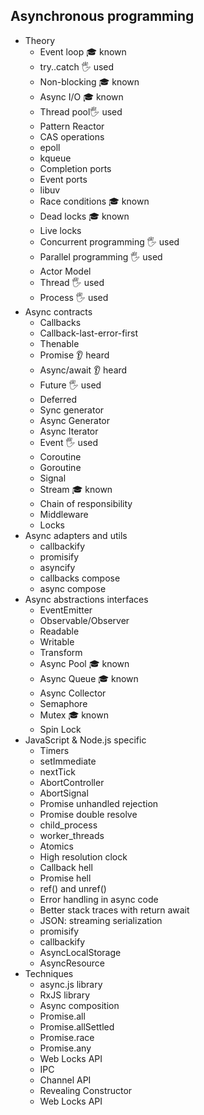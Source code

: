 ﻿## Asynchronous programming

- Theory
  - Event loop 🎓 known
  - try..catch 🖐️ used
  - Non-blocking 🎓 known
  - Async I/O 🎓 known
  - Thread pool🖐️ used
  - Pattern Reactor
  - CAS operations
  - epoll
  - kqueue
  - Completion ports
  - Event ports
  - libuv
  - Race conditions 🎓 known
  - Dead locks 🎓 known
  - Live locks
  - Concurrent programming 🖐️ used
  - Parallel programming 🖐️ used
  - Actor Model
  - Thread 🖐️ used
  - Process 🖐️ used
- Async contracts
  - Callbacks
  - Callback-last-error-first
  - Thenable
  - Promise 👂 heard
  - Async/await 👂 heard
  - Future 🖐️ used
  - Deferred
  - Sync generator
  - Async Generator
  - Async Iterator
  - Event 🖐️ used
  - Coroutine
  - Goroutine
  - Signal
  - Stream 🎓 known
  - Chain of responsibility
  - Middleware
  - Locks
- Async adapters and utils
  - callbackify
  - promisify
  - asyncify
  - callbacks compose
  - async compose
- Async abstractions interfaces
  - EventEmitter
  - Observable/Observer
  - Readable
  - Writable
  - Transform
  - Async Pool 🎓 known
  - Async Queue 🎓 known
  - Async Collector
  - Semaphore
  - Mutex 🎓 known
  - Spin Lock
- JavaScript & Node.js specific
  - Timers
  - setImmediate
  - nextTick
  - AbortController
  - AbortSignal
  - Promise unhandled rejection
  - Promise double resolve
  - child_process
  - worker_threads
  - Atomics
  - High resolution clock
  - Callback hell
  - Promise hell
  - ref() and unref()
  - Error handling in async code
  - Better stack traces with return await
  - JSON: streaming serialization
  - promisify
  - callbackify
  - AsyncLocalStorage
  - AsyncResource
- Techniques
  - async.js library
  - RxJS library
  - Async composition
  - Promise.all
  - Promise.allSettled
  - Promise.race
  - Promise.any
  - Web Locks API
  - IPC
  - Channel API
  - Revealing Constructor
  - Web Locks API
